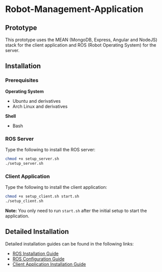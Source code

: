 # Robot-Management-Application
## Prototype
This prototype uses the MEAN (MongoDB, Express, Angular and NodeJS) stack for the client application and ROS (Robot Operating System) for the server.
## Installation
### Prerequisites
**Operating System**
* Ubuntu and derivatives
* Arch Linux and derivatives

**Shell**
* Bash

### ROS Server
Type the following to install the ROS server:
```bash
chmod +x setup_server.sh
./setup_server.sh
```
### Client Application
Type the following to install the client application:
```bash
chmod +x setup_client.sh start.sh
./setup_client.sh
```
**Note:** You only need to run `start.sh` after the initial setup to start the application.
## Detailed Installation
Detailed installation guides can be found in the following links:
* [ROS Installation Guide](ROS_Install.md)
* [ROS Configuration Guide](ROS_Config.md)
* [Client Application Installation Guide](CApp_Install.md)
